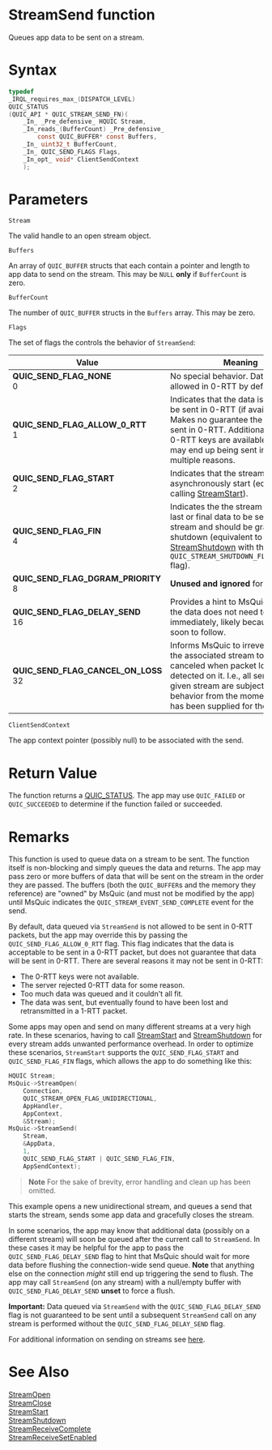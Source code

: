 StreamSend function
======

Queues app data to be sent on a stream.

# Syntax

```C
typedef
_IRQL_requires_max_(DISPATCH_LEVEL)
QUIC_STATUS
(QUIC_API * QUIC_STREAM_SEND_FN)(
    _In_ _Pre_defensive_ HQUIC Stream,
    _In_reads_(BufferCount) _Pre_defensive_
        const QUIC_BUFFER* const Buffers,
    _In_ uint32_t BufferCount,
    _In_ QUIC_SEND_FLAGS Flags,
    _In_opt_ void* ClientSendContext
    );
```

# Parameters

`Stream`

The valid handle to an open stream object.

`Buffers`

An array of `QUIC_BUFFER` structs that each contain a pointer and length to app data to send on the stream. This may be `NULL` **only** if `BufferCount` is zero.

`BufferCount`

The number of `QUIC_BUFFER` structs in the `Buffers` array. This may be zero.

`Flags`

The set of flags the controls the behavior of `StreamSend`:

Value | Meaning
--- | ---
**QUIC_SEND_FLAG_NONE**<br>0 | No special behavior. Data is not allowed in 0-RTT by default.
**QUIC_SEND_FLAG_ALLOW_0_RTT**<br>1 | Indicates that the data is allowed to be sent in 0-RTT (if available). Makes no guarantee the data will be sent in 0-RTT. Additionally, even if 0-RTT keys are available the data may end up being sent in 1-RTT for multiple reasons.
**QUIC_SEND_FLAG_START**<br>2 | Indicates that the stream should asynchronously start (equivalent to calling [StreamStart](StreamStart.md)).
**QUIC_SEND_FLAG_FIN**<br>4 | Indicates the the stream send is the last or final data to be sent on the stream and should be gracefully shutdown (equivalent to calling [StreamShutdown](StreamShutdown.md) with the `QUIC_STREAM_SHUTDOWN_FLAG_GRACEFUL` flag).
**QUIC_SEND_FLAG_DGRAM_PRIORITY**<br>8 | **Unused and ignored** for `StreamSend`
**QUIC_SEND_FLAG_DELAY_SEND**<br>16 | Provides a hint to MsQuic to indicate the data does not need to be sent immediately, likely because more is soon to follow.
**QUIC_SEND_FLAG_CANCEL_ON_LOSS**<br>32 | Informs MsQuic to irreversibly mark the associated stream to be canceled when packet loss has been detected on it. I.e., all sends on a given stream are subject to this behavior from the moment the flag has been supplied for the first time. 

`ClientSendContext`

The app context pointer (possibly null) to be associated with the send.

# Return Value

The function returns a [QUIC_STATUS](QUIC_STATUS.md). The app may use `QUIC_FAILED` or `QUIC_SUCCEEDED` to determine if the function failed or succeeded.

# Remarks

This function is used to queue data on a stream to be sent. The function itself is non-blocking and simply queues the data and returns. The app may pass zero or more buffers of data that will be sent on the stream in the order they are passed. The buffers (both the `QUIC_BUFFER`s and the memory they reference) are "owned" by MsQuic (and must not be modified by the app) until MsQuic indicates the `QUIC_STREAM_EVENT_SEND_COMPLETE` event for the send.

By default, data queued via `StreamSend` is not allowed to be sent in 0-RTT packets, but the app may override this by passing the `QUIC_SEND_FLAG_ALLOW_0_RTT` flag. This flag indicates that the data is acceptable to be sent in a 0-RTT packet, but does not guarantee that data will be sent in 0-RTT. There are several reasons it may not be sent in 0-RTT:

- The 0-RTT keys were not available.
- The server rejected 0-RTT data for some reason.
- Too much data was queued and it couldn't all fit.
- The data was sent, but eventually found to have been lost and retransmitted in a 1-RTT packet.

Some apps may open and send on many different streams at a very high rate. In these scenarios, having to call [StreamStart](StreamStart.md) and [StreamShutdown](StreamShutdown.md) for every stream adds unwanted performance overhead. In order to optimize these scenarios, `StreamStart` supports the `QUIC_SEND_FLAG_START` and `QUIC_SEND_FLAG_FIN` flags, which allows the app to do something like this:

```c
HQUIC Stream;
MsQuic->StreamOpen(
    Connection,
    QUIC_STREAM_OPEN_FLAG_UNIDIRECTIONAL,
    AppHandler,
    AppContext,
    &Stream);
MsQuic->StreamSend(
    Stream,
    &AppData,
    1,
    QUIC_SEND_FLAG_START | QUIC_SEND_FLAG_FIN,
    AppSendContext);
```

> **Note**
> For the sake of brevity, error handling and clean up has been omitted.

This example opens a new unidirectional stream, and queues a send that starts the stream, sends some app data and gracefully closes the stream.

In some scenarios, the app may know that additional data (possibly on a different stream) will soon be queued after the current call to `StreamSend`. In these cases it may be helpful for the app to pass the `QUIC_SEND_FLAG_DELAY_SEND` flag to hint that MsQuic should wait for more data before flushing the connection-wide send queue. **Note** that anything else on the connection *might* still end up triggering the send to flush. The app may call `StreamSend` (on any stream) with a null/empty buffer with `QUIC_SEND_FLAG_DELAY_SEND` **unset** to force a flush.

**Important:** Data queued via `StreamSend` with the `QUIC_SEND_FLAG_DELAY_SEND` flag is not guaranteed to be sent until a subsequent `StreamSend` call on any stream is performed without the `QUIC_SEND_FLAG_DELAY_SEND` flag.

For additional information on sending on streams see [here](../Streams.md#Sending).

# See Also

[StreamOpen](StreamOpen.md)<br>
[StreamClose](StreamClose.md)<br>
[StreamStart](StreamStart.md)<br>
[StreamShutdown](StreamShutdown.md)<br>
[StreamReceiveComplete](StreamReceiveComplete.md)<br>
[StreamReceiveSetEnabled](StreamReceiveSetEnabled.md)<br>
